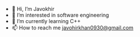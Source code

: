 - 👋 Hi, I’m Javokhir
- 👀 I’m interested in software engineering
- 🌱 I’m currently learning C++
- 📫 How to reach me javohirkhan0930@gmail.com
<!---
swstp/swstp is a ✨ special ✨ repository because its `README.md` (this file) appears on your GitHub profile.
You can click the Preview link to take a look at your changes.
--->
